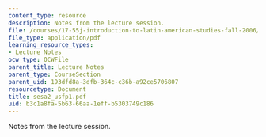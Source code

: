 ```yaml
---
content_type: resource
description: Notes from the lecture session.
file: /courses/17-55j-introduction-to-latin-american-studies-fall-2006/b3c1a8fa5b6366aa1effb5303749c186_sesa2_usfp1.pdf
file_type: application/pdf
learning_resource_types:
- Lecture Notes
ocw_type: OCWFile
parent_title: Lecture Notes
parent_type: CourseSection
parent_uid: 193dfd8a-3dfb-364c-c36b-a92ce5706807
resourcetype: Document
title: sesa2_usfp1.pdf
uid: b3c1a8fa-5b63-66aa-1eff-b5303749c186
---
```

Notes from the lecture session.

